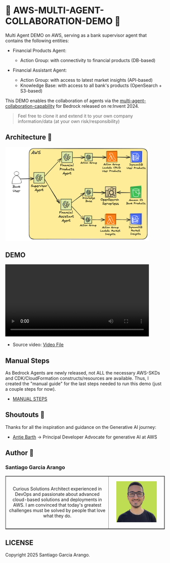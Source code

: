 # :scroll: AWS-MULTI-AGENT-COLLABORATION-DEMO :scroll:

Multi Agent DEMO on AWS, serving as a bank supervisor agent that contains the following entities:

- Financial Products Agent:

  - Action Group: with connectivity to financial products (DB-based)

- Financial Assistant Agent:

  - Action Group: with access to latest market insights (API-based)
  - Knowledge Base: with access to all bank's products (OpenSearch + S3-based)

This DEMO enables the collaboration of agents via the [multi-agent-collaboration-capability](https://aws.amazon.com/blogs/aws/introducing-multi-agent-collaboration-capability-for-amazon-bedrock/) for Bedrock released on re:Invent 2024.

> Feel free to clone it and extend it to your own company information/data (at your own risk/responsibility)

## Architecture :memo:

<img src="assets/2025_01_29_multi_agent_collaboration_demo.png" width=90%> <br>

## DEMO

<video src="assets/2025_01_29_MultiAgent_DEMO_VIDEO.mov" controls width=90%> <br>

- Source video: [Video File](assets/2025_01_29_MultiAgent_DEMO_VIDEO.mov)

## Manual Steps

As Bedrock Agents are newly released, not ALL the necessary AWS-SKDs and CDK/CloudFormation constructs/resources are available. Thus, I created the "manual guide" for the last steps needed to run this demo (just a couple steps for now).

- [MANUAL STEPS](./MANUAL_STEPS.md)

## Shoutouts 🙌

Thanks for all the inspiration and guidance on the Generative AI journey:

- [Antje Barth](https://github.com/antje) -> Principal Developer Advocate for generative AI at AWS

## Author 🎹

### Santiago Garcia Arango

<table border="1">
    <tr>
        <td>
            <p align="center">Curious Solutions Architect experienced in DevOps and passionate about advanced cloud-based solutions and deployments in AWS. I am convinced that today's greatest challenges must be solved by people that love what they do.</p>
        </td>
        <td>
            <p align="center"><img src="assets/SantiagoGarciaArango_AWS.png" width=80%></p>
        </td>
    </tr>
</table>

## LICENSE

Copyright 2025 Santiago Garcia Arango.
